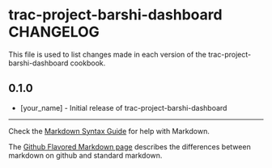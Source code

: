 trac-project-barshi-dashboard CHANGELOG
=======================================

This file is used to list changes made in each version of the trac-project-barshi-dashboard cookbook.

0.1.0
-----
- [your_name] - Initial release of trac-project-barshi-dashboard

- - -
Check the [Markdown Syntax Guide](http://daringfireball.net/projects/markdown/syntax) for help with Markdown.

The [Github Flavored Markdown page](http://github.github.com/github-flavored-markdown/) describes the differences between markdown on github and standard markdown.

